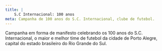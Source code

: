 ```yaml
---
title: |
    S.C Internacional: 100 anos 
meta: Campanha de 100 anos do S.C. Internacional, clube de futebol.
---
```

Campanha em forma de manifesto celebrando os 100 anos do S.C. Internacional, o maior e melhor time de futebol da cidade de Porto Alegre, capital do estado brasileiro do Rio Grande do Sul.